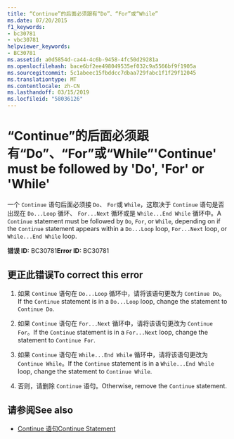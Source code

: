 ```yaml
---
title: “Continue”的后面必须跟有“Do”、“For”或“While”
ms.date: 07/20/2015
f1_keywords:
- bc30781
- vbc30781
helpviewer_keywords:
- BC30781
ms.assetid: a0d5854d-ca44-4c6b-9458-4fc50d29281a
ms.openlocfilehash: bace6bf2ee498049535ef032c9a5566bf9f1905a
ms.sourcegitcommit: 5c1abeec15fbddcc7dbaa729fabc1f1f29f12045
ms.translationtype: MT
ms.contentlocale: zh-CN
ms.lasthandoff: 03/15/2019
ms.locfileid: "58036126"
---
```

# <a name="continue-must-be-followed-by-do-for-or-while"></a><span data-ttu-id="a6c5d-102">“Continue”的后面必须跟有“Do”、“For”或“While”</span><span class="sxs-lookup"><span data-stu-id="a6c5d-102">'Continue' must be followed by 'Do', 'For' or 'While'</span></span>
<span data-ttu-id="a6c5d-103">一个 `Continue` 语句后面必须接 `Do`、 `For`或 `While`，这取决于 `Continue` 语句是否出现在 `Do...Loop` 循环、 `For...Next` 循环或是 `While...End While` 循环中。</span><span class="sxs-lookup"><span data-stu-id="a6c5d-103">A `Continue` statement must be followed by `Do`, `For`, or `While`, depending on if the `Continue` statement appears within a `Do...Loop` loop, `For...Next` loop, or `While...End While` loop.</span></span>  
  
 <span data-ttu-id="a6c5d-104">**错误 ID:** BC30781</span><span class="sxs-lookup"><span data-stu-id="a6c5d-104">**Error ID:** BC30781</span></span>  
  
## <a name="to-correct-this-error"></a><span data-ttu-id="a6c5d-105">更正此错误</span><span class="sxs-lookup"><span data-stu-id="a6c5d-105">To correct this error</span></span>  
  
1.  <span data-ttu-id="a6c5d-106">如果 `Continue` 语句在 `Do...Loop` 循环中，请将该语句更改为 `Continue Do`。</span><span class="sxs-lookup"><span data-stu-id="a6c5d-106">If the `Continue` statement is in a `Do...Loop` loop, change the statement to `Continue Do`.</span></span>  
  
2.  <span data-ttu-id="a6c5d-107">如果 `Continue` 语句在 `For...Next` 循环中，请将该语句更改为 `Continue For`。</span><span class="sxs-lookup"><span data-stu-id="a6c5d-107">If the `Continue` statement is in a `For...Next` loop, change the statement to `Continue For`.</span></span>  
  
3.  <span data-ttu-id="a6c5d-108">如果 `Continue` 语句在 `While...End While` 循环中，请将该语句更改为 `Continue While`。</span><span class="sxs-lookup"><span data-stu-id="a6c5d-108">If the `Continue` statement is in a `While...End While` loop, change the statement to `Continue While`.</span></span>  
  
4.  <span data-ttu-id="a6c5d-109">否则，请删除 `Continue` 语句。</span><span class="sxs-lookup"><span data-stu-id="a6c5d-109">Otherwise, remove the `Continue` statement.</span></span>  
  
## <a name="see-also"></a><span data-ttu-id="a6c5d-110">请参阅</span><span class="sxs-lookup"><span data-stu-id="a6c5d-110">See also</span></span>

- [<span data-ttu-id="a6c5d-111">Continue 语句</span><span class="sxs-lookup"><span data-stu-id="a6c5d-111">Continue Statement</span></span>](../../visual-basic/language-reference/statements/continue-statement.md)
